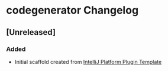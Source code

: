<!-- Keep a Changelog guide -> https://keepachangelog.com -->

# codegenerator Changelog

## [Unreleased]
### Added
- Initial scaffold created from [IntelliJ Platform Plugin Template](https://github.com/JetBrains/intellij-platform-plugin-template)
